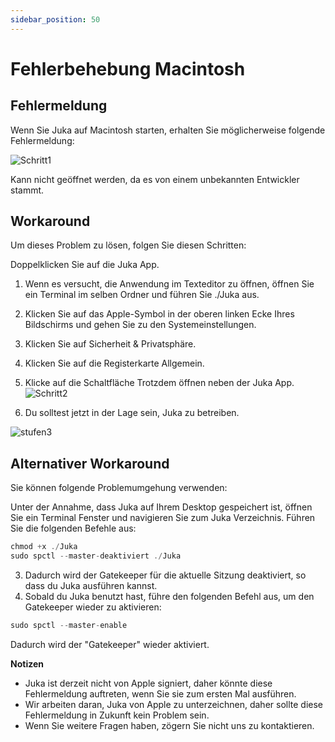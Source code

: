 ```yaml
---
sidebar_position: 50
---
```


# Fehlerbehebung Macintosh

## Fehlermeldung

Wenn Sie Juka auf Macintosh starten, erhalten Sie möglicherweise folgende Fehlermeldung:


![Schritt1](/img/macintosh/cannotbeopened.png)

Kann nicht geöffnet werden, da es von einem unbekannten Entwickler stammt.

## Workaround

Um dieses Problem zu lösen, folgen Sie diesen Schritten:

Doppelklicken Sie auf die Juka App.
1. Wenn es versucht, die Anwendung im Texteditor zu öffnen, öffnen Sie ein Terminal im selben Ordner und führen Sie ./Juka aus.
2. Klicken Sie auf das Apple-Symbol in der oberen linken Ecke Ihres Bildschirms und gehen Sie zu den Systemeinstellungen.
3. Klicken Sie auf Sicherheit & Privatsphäre.
4. Klicken Sie auf die Registerkarte Allgemein.
5. Klicke auf die Schaltfläche Trotzdem öffnen neben der Juka App. ![Schritt2](/img/macintosh/openanyway.png)

6. Du solltest jetzt in der Lage sein, Juka zu betreiben.

![stufen3](/img/macintosh/final.png)


## Alternativer Workaround

Sie können folgende Problemumgehung verwenden:

Unter der Annahme, dass Juka auf Ihrem Desktop gespeichert ist, öffnen Sie ein Terminal Fenster und navigieren Sie zum Juka Verzeichnis. Führen Sie die folgenden Befehle aus:

```jsx
chmod +x ./Juka
sudo spctl --master-deaktiviert ./Juka
```

3. Dadurch wird der Gatekeeper für die aktuelle Sitzung deaktiviert, so dass du Juka ausführen kannst.
4. Sobald du Juka benutzt hast, führe den folgenden Befehl aus, um den Gatekeeper wieder zu aktivieren:

```jsx
sudo spctl --master-enable
```

Dadurch wird der "Gatekeeper" wieder aktiviert.

**Notizen**
- Juka ist derzeit nicht von Apple signiert, daher könnte diese Fehlermeldung auftreten, wenn Sie sie zum ersten Mal ausführen.
- Wir arbeiten daran, Juka von Apple zu unterzeichnen, daher sollte diese Fehlermeldung in Zukunft kein Problem sein.
- Wenn Sie weitere Fragen haben, zögern Sie nicht uns zu kontaktieren.